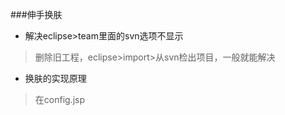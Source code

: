 \#\#\#伸手换肤

* 解决eclipse&gt;team里面的svn选项不显示

> 删除旧工程，eclipse&gt;import&gt;从svn检出项目，一般就能解决

* 换肤的实现原理

> 在config.jsp





